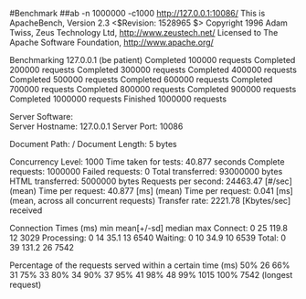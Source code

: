 #Benchmark
##ab -n 1000000 -c1000 http://127.0.0.1:10086/
This is ApacheBench, Version 2.3 <$Revision: 1528965 $>
Copyright 1996 Adam Twiss, Zeus Technology Ltd, http://www.zeustech.net/
Licensed to The Apache Software Foundation, http://www.apache.org/

Benchmarking 127.0.0.1 (be patient)
Completed 100000 requests
Completed 200000 requests
Completed 300000 requests
Completed 400000 requests
Completed 500000 requests
Completed 600000 requests
Completed 700000 requests
Completed 800000 requests
Completed 900000 requests
Completed 1000000 requests
Finished 1000000 requests


Server Software:        
Server Hostname:        127.0.0.1
Server Port:            10086

Document Path:          /
Document Length:        5 bytes

Concurrency Level:      1000
Time taken for tests:   40.877 seconds
Complete requests:      1000000
Failed requests:        0
Total transferred:      93000000 bytes
HTML transferred:       5000000 bytes
Requests per second:    24463.47 [#/sec] (mean)
Time per request:       40.877 [ms] (mean)
Time per request:       0.041 [ms] (mean, across all concurrent requests)
Transfer rate:          2221.78 [Kbytes/sec] received

Connection Times (ms)
              min  mean[+/-sd] median   max
Connect:        0   25 119.8     12    3029
Processing:     0   14  35.1     13    6540
Waiting:        0   10  34.9     10    6539
Total:          0   39 131.2     26    7542

Percentage of the requests served within a certain time (ms)
  50%     26
  66%     31
  75%     33
  80%     34
  90%     37
  95%     41
  98%     48
  99%   1015
 100%   7542 (longest request)
 
 
